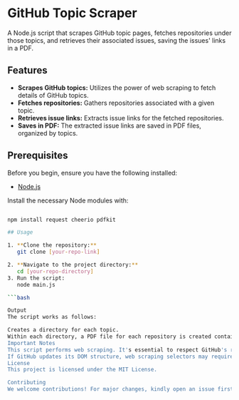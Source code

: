 # GitHub Topic Scraper

A Node.js script that scrapes GitHub topic pages, fetches repositories under those topics, and retrieves their associated issues, saving the issues' links in a PDF.

## Features

- **Scrapes GitHub topics:** Utilizes the power of web scraping to fetch details of GitHub topics.
- **Fetches repositories:** Gathers repositories associated with a given topic.
- **Retrieves issue links:** Extracts issue links for the fetched repositories.
- **Saves in PDF:** The extracted issue links are saved in PDF files, organized by topics.

## Prerequisites

Before you begin, ensure you have the following installed:

- [Node.js](https://nodejs.org/)
  
Install the necessary Node modules with:

```bash

npm install request cheerio pdfkit

## Usage

1. **Clone the repository:**
   git clone [your-repo-link]

2. **Navigate to the project directory:**
   cd [your-repo-directory]
3. Run the script:
   node main.js

```bash

Output
The script works as follows:

Creates a directory for each topic.
Within each directory, a PDF file for each repository is created containing its issues' links.
Important Notes
This script performs web scraping. It's essential to respect GitHub's robots.txt file and terms of service.
If GitHub updates its DOM structure, web scraping selectors may require updates.
License
This project is licensed under the MIT License.

Contributing
We welcome contributions! For major changes, kindly open an issue first to discuss what you'd like to change.

